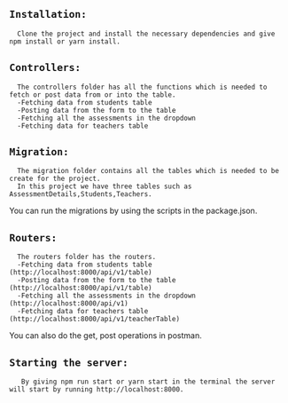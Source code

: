 ## `Installation:`

      Clone the project and install the necessary dependencies and give npm install or yarn install.

## `Controllers:`

      The controllers folder has all the functions which is needed to fetch or post data from or into the table.
      -Fetching data from students table
      -Posting data from the form to the table
      -Fetching all the assessments in the dropdown
      -Fetching data for teachers table


## `Migration:`

      The migration folder contains all the tables which is needed to be create for the project.
      In this project we have three tables such as AssessmentDetails,Students,Teachers.

You can run the migrations by using the scripts in the package.json.

## `Routers:`

      The routers folder has the routers.
      -Fetching data from students table (http://localhost:8000/api/v1/table)
      -Posting data from the form to the table (http://localhost:8000/api/v1/table)
      -Fetching all the assessments in the dropdown (http://localhost:8000/api/v1)
      -Fetching data for teachers table (http://localhost:8000/api/v1/teacherTable)

You can also do the get, post operations in postman.

## `Starting the server:`

       By giving npm run start or yarn start in the terminal the server will start by running http://localhost:8000.
